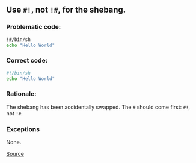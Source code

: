 ## Use `#!`, not `!#`, for the shebang.

### Problematic code:

```sh
!#/bin/sh
echo "Hello World"
```

### Correct code:

```sh
#!/bin/sh
echo "Hello World"
```

### Rationale:

The shebang has been accidentally swapped. The `#` should come first: `#!`, not `!#`.

### Exceptions

None.

[Source](https://github.com/koalaman/shellcheck/wiki/SC1084)

